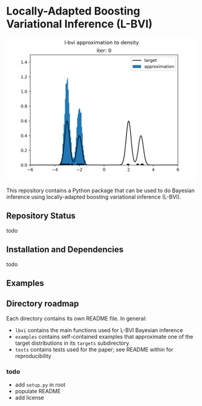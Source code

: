 # Locally-Adapted Boosting Variational Inference (L-BVI)

![](fourmixture.gif)

This repository contains a Python package that can be used to do Bayesian inference using locally-adapted boosting variational inference (L-BVI).  

## Repository Status

todo


## Installation and Dependencies

 todo

## Examples



## Directory roadmap

Each directory contains its own README file. In general:
- `lbvi` contains the main functions used for L-BVI Bayesian inference
- `examples` contains self-contained examples that approximate one of the target distributions in its `targets` subdirectory
- `tests` contains tests used for the paper; see README within for reproducibility


### todo
- add `setup.py` in root
- populate README
- add license
